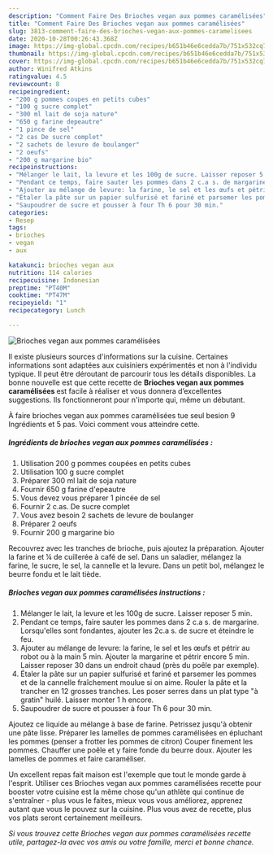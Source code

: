 ```yaml
---
description: "Comment Faire Des Brioches vegan aux pommes caramélisées"
title: "Comment Faire Des Brioches vegan aux pommes caramélisées"
slug: 3813-comment-faire-des-brioches-vegan-aux-pommes-caramelisees
date: 2020-10-28T00:26:43.368Z
image: https://img-global.cpcdn.com/recipes/b651b46e6cedda7b/751x532cq70/brioches-vegan-aux-pommes-caramelisees-photo-principale-de-la-recette.jpg
thumbnail: https://img-global.cpcdn.com/recipes/b651b46e6cedda7b/751x532cq70/brioches-vegan-aux-pommes-caramelisees-photo-principale-de-la-recette.jpg
cover: https://img-global.cpcdn.com/recipes/b651b46e6cedda7b/751x532cq70/brioches-vegan-aux-pommes-caramelisees-photo-principale-de-la-recette.jpg
author: Winifred Atkins
ratingvalue: 4.5
reviewcount: 8
recipeingredient:
- "200 g pommes coupes en petits cubes"
- "100 g sucre complet"
- "300 ml lait de soja nature"
- "650 g farine depeautre"
- "1 pince de sel"
- "2 cas De sucre complet"
- "2 sachets de levure de boulanger"
- "2 oeufs"
- "200 g margarine bio"
recipeinstructions:
- "Mélanger le lait, la levure et les 100g de sucre. Laisser reposer 5 min."
- "Pendant ce temps, faire sauter les pommes dans 2 c.a s. de margarine. Lorsqu&#39;elles sont fondantes, ajouter les 2c.a s. de sucre et éteindre le feu."
- "Ajouter au mélange de levure: la farine, le sel et les œufs et pétrir au robot ou à la main 5 min. Ajouter la margarine et pétrir encore 5 min. Laisser reposer 30 dans un endroit chaud (près du poêle par exemple)."
- "Étaler la pâte sur un papier sulfurisé et fariné et parsemer les pommes et de la cannelle fraîchement moulue si on aime. Rouler la pâte et la trancher en 12 grosses tranches. Les poser serres dans un plat type &#34;à gratin&#34; huilé. Laisser monter 1 h encore."
- "Saupoudrer de sucre et pousser à four Th 6 pour 30 min."
categories:
- Resep
tags:
- brioches
- vegan
- aux

katakunci: brioches vegan aux 
nutrition: 114 calories
recipecuisine: Indonesian
preptime: "PT40M"
cooktime: "PT47M"
recipeyield: "1"
recipecategory: Lunch

---
```



![Brioches vegan aux pommes caramélisées](https://img-global.cpcdn.com/recipes/b651b46e6cedda7b/751x532cq70/brioches-vegan-aux-pommes-caramelisees-photo-principale-de-la-recette.jpg)

Il existe plusieurs sources d'informations sur la cuisine. Certaines informations sont adaptées aux cuisiniers expérimentés et non à l'individu typique. Il peut être déroutant de parcourir tous les détails disponibles. La bonne nouvelle est que cette recette de <strong> Brioches vegan aux pommes caramélisées </strong> est facile à réaliser et vous donnera d’excellentes suggestions. Ils fonctionneront pour n'importe qui, même un débutant.

<!--inarticleads1-->

À faire brioches vegan aux pommes caramélisées tue seul besion 9 Ingrédients et 5 pas. Voici comment vous atteindre cette.

##### Ingrédients de brioches vegan aux pommes caramélisées :

1. Utilisation 200 g pommes coupées en petits cubes
1. Utilisation 100 g sucre complet
1. Préparer 300 ml lait de soja nature
1. Fournir 650 g farine d&#39;epeautre
1. Vous devez vous préparer 1 pincée de sel
1. Fournir 2 c.as. De sucre complet
1. Vous avez besoin 2 sachets de levure de boulanger
1. Préparer 2 oeufs
1. Fournir 200 g margarine bio


Recouvrez avec les tranches de brioche, puis ajoutez la préparation. Ajouter la farine et ¼ de cuillerée à café de sel. Dans un saladier, mélangez la farine, le sucre, le sel, la cannelle et la levure. Dans un petit bol, mélangez le beurre fondu et le lait tiède. 

<!--inarticleads2-->

##### Brioches vegan aux pommes caramélisées instructions :

1. Mélanger le lait, la levure et les 100g de sucre. Laisser reposer 5 min.
1. Pendant ce temps, faire sauter les pommes dans 2 c.a s. de margarine. Lorsqu&#39;elles sont fondantes, ajouter les 2c.a s. de sucre et éteindre le feu.
1. Ajouter au mélange de levure: la farine, le sel et les œufs et pétrir au robot ou à la main 5 min. Ajouter la margarine et pétrir encore 5 min. Laisser reposer 30 dans un endroit chaud (près du poêle par exemple).
1. Étaler la pâte sur un papier sulfurisé et fariné et parsemer les pommes et de la cannelle fraîchement moulue si on aime. Rouler la pâte et la trancher en 12 grosses tranches. Les poser serres dans un plat type &#34;à gratin&#34; huilé. Laisser monter 1 h encore.
1. Saupoudrer de sucre et pousser à four Th 6 pour 30 min.


Ajoutez ce liquide au mélange à base de farine. Petrissez jusqu&#39;à obtenir une pâte lisse. Préparer les lamelles de pommes caramélisées en épluchant les pommes (penser a frotter les pommes de citron) Couper finement les pommes. Chauffer une poêle et y faire fonde du beurre doux. Ajouter les lamelles de pommes et faire caraméliser. 

<!--inarticleads1-->

<p>
Un excellent repas fait maison est l'exemple que tout le monde garde à l'esprit. Utiliser ces Brioches vegan aux pommes caramélisées recette pour booster votre cuisine est la même chose qu'un athlète qui continue de s'entraîner - plus vous le faites, mieux vous vous améliorez, apprenez autant que vous le pouvez sur la cuisine. Plus vous avez de recette, plus vos plats seront certainement meilleurs.
</p>

<p>
<i>Si vous trouvez cette Brioches vegan aux pommes caramélisées recette utile, partagez-la avec vos amis ou votre famille, merci et bonne chance.</i>
</p>
